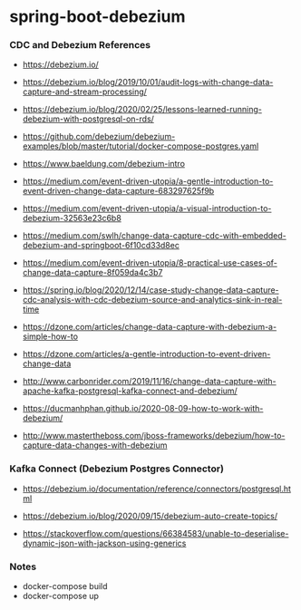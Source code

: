 # spring-boot-debezium


### CDC and Debezium References

- https://debezium.io/
- https://debezium.io/blog/2019/10/01/audit-logs-with-change-data-capture-and-stream-processing/
- https://debezium.io/blog/2020/02/25/lessons-learned-running-debezium-with-postgresql-on-rds/

- https://github.com/debezium/debezium-examples/blob/master/tutorial/docker-compose-postgres.yaml

  
- https://www.baeldung.com/debezium-intro
- https://medium.com/event-driven-utopia/a-gentle-introduction-to-event-driven-change-data-capture-683297625f9b
- https://medium.com/event-driven-utopia/a-visual-introduction-to-debezium-32563e23c6b8
- https://medium.com/swlh/change-data-capture-cdc-with-embedded-debezium-and-springboot-6f10cd33d8ec
- https://medium.com/event-driven-utopia/8-practical-use-cases-of-change-data-capture-8f059da4c3b7
- https://spring.io/blog/2020/12/14/case-study-change-data-capture-cdc-analysis-with-cdc-debezium-source-and-analytics-sink-in-real-time

- https://dzone.com/articles/change-data-capture-with-debezium-a-simple-how-to
- https://dzone.com/articles/a-gentle-introduction-to-event-driven-change-data
  
- http://www.carbonrider.com/2019/11/16/change-data-capture-with-apache-kafka-postgresql-kafka-connect-and-debezium/
- https://ducmanhphan.github.io/2020-08-09-how-to-work-with-debezium/
- http://www.mastertheboss.com/jboss-frameworks/debezium/how-to-capture-data-changes-with-debezium



### Kafka Connect (Debezium Postgres Connector)

- https://debezium.io/documentation/reference/connectors/postgresql.html
- https://debezium.io/blog/2020/09/15/debezium-auto-create-topics/

- https://stackoverflow.com/questions/66384583/unable-to-deserialise-dynamic-json-with-jackson-using-generics

### Notes


- docker-compose build
- docker-compose up


